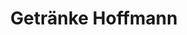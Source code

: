 ---
title: "Getränke Hoffmann"
url: /rheda-wiedenbrueck/getraenke-hoffmann-guetersloher-strasse/
shop: Getränke
---